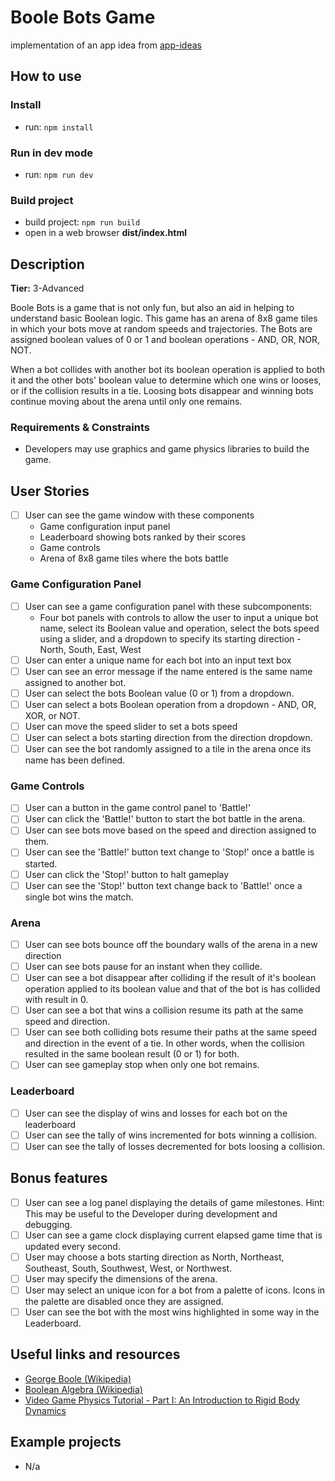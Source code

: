 # Boole Bots Game

implementation of an app idea from [app-ideas](https://github.com/florinpop17/app-ideas/blob/master/Projects/3-Advanced/Boole-Bot-Game.md)

## How to use

### Install
- run: `npm install`

### Run in dev mode
- run: `npm run dev`

### Build project
- build project: `npm run build`
- open in a web browser **dist/index.html**

## Description

**Tier:** 3-Advanced

Boole Bots is a game that is not only fun, but also an aid in helping to
understand basic Boolean logic. This game has an arena of 8x8 game tiles in
which your bots move at random speeds and trajectories. The Bots are assigned
boolean values of 0 or 1 and boolean operations - AND, OR, NOR, NOT.

When a bot collides with another bot its boolean operation is applied to both
it and the other bots' boolean value to determine which one wins or looses, or
if the collision results in a tie. Loosing bots disappear and winning bots
continue moving about the arena until only one remains.

### Requirements & Constraints

- Developers may use graphics and game physics libraries to build the game.

## User Stories

-   [ ] User can see the game window with these components
    - Game configuration input panel
    - Leaderboard showing bots ranked by their scores
    - Game controls
    - Arena of 8x8 game tiles where the bots battle

### Game Configuration Panel
-   [ ] User can see a game configuration panel with these subcomponents:
    - Four bot panels with controls to allow the user to input a unique bot
      name, select its Boolean value and operation, select the bots speed using a
      slider, and a dropdown to specify its starting direction - North, South,
      East, West
-   [ ] User can enter a unique name for each bot into an input text box
-   [ ] User can see an error message if the name entered is the same name
    assigned to another bot.
-   [ ] User can select the bots Boolean value (0 or 1) from a dropdown.
-   [ ] User can select a bots Boolean operation from a dropdown - AND, OR, XOR,
    or NOT.
-   [ ] User can move the speed slider to set a bots speed
-   [ ] User can select a bots starting direction from the direction dropdown.
-   [ ] User can see the bot randomly assigned to a tile in the arena once its
    name has been defined.

### Game Controls
-   [ ] User can a button in the game control panel to 'Battle!'
-   [ ] User can click the 'Battle!' button to start the bot battle in the arena.
-   [ ] User can see bots move based on the speed and direction assigned to them.
-   [ ] User can see the 'Battle!' button text change to 'Stop!' once a battle
    is started.
-   [ ] User can click the 'Stop!' button to halt gameplay
-   [ ] User can see the 'Stop!' button text change back to 'Battle!' once a
    single bot wins the match.

### Arena
-   [ ] User can see bots bounce off the boundary walls of the arena in a new
    direction
-   [ ] User can see bots pause for an instant when they collide.
-   [ ] User can see a bot disappear after colliding if the result of it's
    boolean operation applied to its boolean value and that of the bot is has
    collided with result in 0.
-   [ ] User can see a bot that wins a collision resume its path at the same
    speed and direction.
-   [ ] User can see both colliding bots resume their paths at the same speed
    and direction in the event of a tie. In other words, when the collision resulted
    in the same boolean result (0 or 1) for both.
-   [ ] User can see gameplay stop when only one bot remains.

### Leaderboard
-   [ ] User can see the display of wins and losses for each bot on the
    leaderboard
-   [ ] User can see the tally of wins incremented for bots winning a collision.
-   [ ] User can see the tally of losses decremented for bots loosing a collision.

## Bonus features

-   [ ] User can see a log panel displaying the details of game milestones.
    Hint: This may be useful to the Developer during development and debugging.
-   [ ] User can see a game clock displaying current elapsed game time that is
    updated every second.
-   [ ] User may choose a bots starting direction as North, Northeast, Southeast,
    South, Southwest, West, or Northwest.
-   [ ] User may specify the dimensions of the arena.
-   [ ] User may select an unique icon for a bot from a palette of icons. Icons
    in the palette are disabled once they are assigned.
-   [ ] User can see the bot with the most wins highlighted in some way in the
    Leaderboard.

## Useful links and resources

- [George Boole (Wikipedia)](https://en.wikipedia.org/wiki/George_Boole)
- [Boolean Algebra (Wikipedia)](https://en.wikipedia.org/wiki/Boolean_algebra)
- [Video Game Physics Tutorial - Part I: An Introduction to Rigid Body Dynamics](https://www.toptal.com/game/video-game-physics-part-i-an-introduction-to-rigid-body-dynamics)

## Example projects

- N/a
